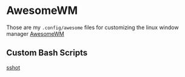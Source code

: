 # AwesomeWM
Those are my `.config/awesome` files for customizing the linux window manager [AwesomeWM](https://awesomewm.org/) 

## Custom Bash Scripts
[sshot](https://gist.github.com/paulo-granthon/582d7ef3e532284782132f0f702a8669)
